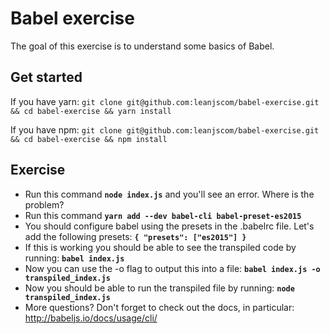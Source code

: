 # Babel exercise

The goal of this exercise is to understand some basics of Babel.

## Get started

If you have yarn:
`git clone git@github.com:leanjscom/babel-exercise.git && cd babel-exercise && yarn install`

If you have npm:
`git clone git@github.com:leanjscom/babel-exercise.git && cd babel-exercise && npm install`

## Exercise

- Run this command **`node index.js`** and you'll see an error. Where is the problem?
- Run this command **`yarn add --dev babel-cli babel-preset-es2015`**
- You should configure babel using the presets in the .babelrc file. Let's add the following presets:
**`{
  "presets": ["es2015"]
}`**
- If this is working you should be able to see the transpiled code by running: **`babel index.js`**
- Now you can use the -o flag to output this into a file: **`babel index.js -o transpiled_index.js`**
- Now you should be able to run the transpiled file by running: **`node transpiled_index.js`**
- More questions? Don't forget to check out the docs, in particular: http://babeljs.io/docs/usage/cli/
